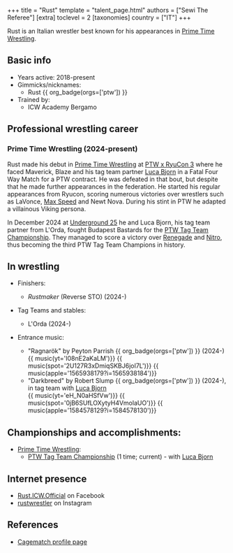 +++
title = "Rust"
template = "talent_page.html"
authors = ["Sewi The Referee"]
[extra]
toclevel = 2
[taxonomies]
country = ["IT"]
+++

Rust is an Italian wrestler best known for his appearances in [Prime Time Wrestling](@/o/ptw.md).

## Basic info

* Years active: 2018-present
* Gimmicks/nicknames:
  - Rust {{ org_badge(orgs=['ptw']) }}
* Trained by:
  - ICW Academy Bergamo

## Professional wrestling career

### Prime Time Wrestling (2024-present)

Rust made his debut in [Prime Time Wrestling](@/o/ptw.md) at [PTW x RyuCon 3](@/e/ptw/2024-07-07-ptw-x-ryucon.md) where he faced Maverick, Blaze and his tag team partner [Luca Bjorn](@/w/luca-bjorn.md) in a Fatal Four Way Match for a PTW contract. He was defeated in that bout, but despite that he made further appearances in the federation. He started his regular appearances from Ryucon, scoring numerous victories over wrestlers such as LaVonce, [Max Speed](@/w/max-speed.md) and Newt Nova. During his stint in PTW he adapted a villainous Viking persona.

In December 2024 at [Underground 25](@/e/ptw/2024-12-07-ptw-underground-25.md) he and Luca Bjorn, his tag team partner from L'Orda, fought Budapest Bastards for the [PTW Tag Team Championship](@/c/ptw-tag-team-championship.md). They managed to score a victory over [Renegade](@/w/renegade.md) and [Nitro](@/w/nitro.md), thus becoming the third PTW Tag Team Champions in history.

## In wrestling

* Finishers:
  - _Rustmaker_ (Reverse STO) (2024-)

* Tag Teams and stables:
  - L'Orda (2024-)

* Entrance music:
  - "Ragnarök" by Peyton Parrish
 {{ org_badge(orgs=['ptw']) }} (2024-) <br>
 {{ music(yt='I08nE2aKaLM')}}
 {{ music(spot='2U127R3xDmiqSKBJ6joI7L')}}
 {{ music(apple='1565938179?i=1565938184')}}
  - "Darkbreed" by Robert Slump
 {{ org_badge(orgs=['ptw']) }} (2024-), in tag team with [Luca Bjorn](@/w/luca-bjorn.md) <br>
 {{ music(yt='eH_N0aHSfVw')}}
 {{ music(spot='0jB6SUfLOXytyH4VmolaUO')}}
 {{ music(apple='1584578129?i=1584578130')}}

## Championships and accomplishments:

* [Prime Time Wrestling](@/o/ptw.md):
  - [PTW Tag Team Championship](@/c/ptw-tag-team-championship.md) (1 time; current) - with [Luca Bjorn](@/w/luca-bjorn.md)

## Internet presence

* [Rust.ICW.Official](https://www.facebook.com/Rust.ICW.Official) on Facebook
* [rustwrestler](https://www.instagram.com/rustwrestler) on Instagram

## References

* [Cagematch profile page](https://www.cagematch.net/?id=2&nr=21918)
